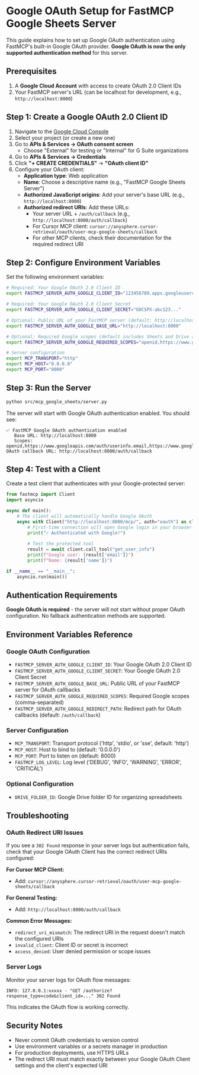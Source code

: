 # Google OAuth Setup for FastMCP Google Sheets Server

This guide explains how to set up Google OAuth authentication using FastMCP's built-in Google OAuth provider. **Google OAuth is now the only supported authentication method** for this server.

## Prerequisites

1. A **Google Cloud Account** with access to create OAuth 2.0 Client IDs
2. Your FastMCP server's URL (can be localhost for development, e.g., `http://localhost:8000`)

## Step 1: Create a Google OAuth 2.0 Client ID

1. Navigate to the [Google Cloud Console](https://console.cloud.google.com/)
2. Select your project (or create a new one)
3. Go to **APIs & Services → OAuth consent screen**
   - Choose "External" for testing or "Internal" for G Suite organizations
4. Go to **APIs & Services → Credentials**
5. Click **"+ CREATE CREDENTIALS"** → **"OAuth client ID"**
6. Configure your OAuth client:
   - **Application type**: Web application
   - **Name**: Choose a descriptive name (e.g., "FastMCP Google Sheets Server")
   - **Authorized JavaScript origins**: Add your server's base URL (e.g., `http://localhost:8000`)
   - **Authorized redirect URIs**: Add these URLs:
     - Your server URL + `/auth/callback` (e.g., `http://localhost:8000/auth/callback`)
     - For Cursor MCP client: `cursor://anysphere.cursor-retrieval/oauth/user-mcp-google-sheets/callback`
     - For other MCP clients, check their documentation for the required redirect URI

## Step 2: Configure Environment Variables

Set the following environment variables:

```bash
# Required: Your Google OAuth 2.0 Client ID
export FASTMCP_SERVER_AUTH_GOOGLE_CLIENT_ID="123456789.apps.googleusercontent.com"

# Required: Your Google OAuth 2.0 Client Secret
export FASTMCP_SERVER_AUTH_GOOGLE_CLIENT_SECRET="GOCSPX-abc123..."

# Optional: Public URL of your FastMCP server (default: http://localhost:8000)
export FASTMCP_SERVER_AUTH_GOOGLE_BASE_URL="http://localhost:8000"

# Optional: Required Google scopes (default includes Sheets and Drive access)
export FASTMCP_SERVER_AUTH_GOOGLE_REQUIRED_SCOPES="openid,https://www.googleapis.com/auth/userinfo.email,https://www.googleapis.com/auth/spreadsheets,https://www.googleapis.com/auth/drive"

# Server configuration
export MCP_TRANSPORT="http"
export MCP_HOST="0.0.0.0"
export MCP_PORT="8000"
```

## Step 3: Run the Server

```bash
python src/mcp_google_sheets/server.py
```

The server will start with Google OAuth authentication enabled. You should see:

```
✅ FastMCP Google OAuth authentication enabled
   Base URL: http://localhost:8000
   Scopes: openid,https://www.googleapis.com/auth/userinfo.email,https://www.googleapis.com/auth/spreadsheets,https://www.googleapis.com/auth/drive
OAuth callback URL: http://localhost:8000/auth/callback
```

## Step 4: Test with a Client

Create a test client that authenticates with your Google-protected server:

```python
from fastmcp import Client
import asyncio

async def main():
    # The client will automatically handle Google OAuth
    async with Client("http://localhost:8000/mcp/", auth="oauth") as client:
        # First-time connection will open Google login in your browser
        print("✓ Authenticated with Google!")
        
        # Test the protected tool
        result = await client.call_tool("get_user_info")
        print(f"Google user: {result['email']}")
        print(f"Name: {result['name']}")

if __name__ == "__main__":
    asyncio.run(main())
```

## Authentication Requirements

**Google OAuth is required** - the server will not start without proper OAuth configuration. No fallback authentication methods are supported.

## Environment Variables Reference

### Google OAuth Configuration
- `FASTMCP_SERVER_AUTH_GOOGLE_CLIENT_ID`: Your Google OAuth 2.0 Client ID
- `FASTMCP_SERVER_AUTH_GOOGLE_CLIENT_SECRET`: Your Google OAuth 2.0 Client Secret
- `FASTMCP_SERVER_AUTH_GOOGLE_BASE_URL`: Public URL of your FastMCP server for OAuth callbacks
- `FASTMCP_SERVER_AUTH_GOOGLE_REQUIRED_SCOPES`: Required Google scopes (comma-separated)
- `FASTMCP_SERVER_AUTH_GOOGLE_REDIRECT_PATH`: Redirect path for OAuth callbacks (default: `/auth/callback`)

### Server Configuration
- `MCP_TRANSPORT`: Transport protocol ('http', 'stdio', or 'sse', default: 'http')
- `MCP_HOST`: Host to bind to (default: '0.0.0.0')
- `MCP_PORT`: Port to listen on (default: 8000)
- `FASTMCP_LOG_LEVEL`: Log level ('DEBUG', 'INFO', 'WARNING', 'ERROR', 'CRITICAL')

### Optional Configuration
- `DRIVE_FOLDER_ID`: Google Drive folder ID for organizing spreadsheets

## Troubleshooting

### OAuth Redirect URI Issues

If you see a `302 Found` response in your server logs but authentication fails, check that your Google OAuth Client has the correct redirect URIs configured:

**For Cursor MCP Client:**
- Add: `cursor://anysphere.cursor-retrieval/oauth/user-mcp-google-sheets/callback`

**For General Testing:**
- Add: `http://localhost:8000/auth/callback`

**Common Error Messages:**
- `redirect_uri_mismatch`: The redirect URI in the request doesn't match the configured URIs
- `invalid_client`: Client ID or secret is incorrect
- `access_denied`: User denied permission or scope issues

### Server Logs

Monitor your server logs for OAuth flow messages:
```
INFO: 127.0.0.1:xxxxx - "GET /authorize?response_type=code&client_id=..." 302 Found
```

This indicates the OAuth flow is working correctly.

## Security Notes

- Never commit OAuth credentials to version control
- Use environment variables or a secrets manager in production
- For production deployments, use HTTPS URLs
- The redirect URI must match exactly between your Google OAuth Client settings and the client's expected URI
